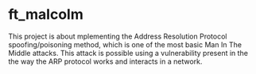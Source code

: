 # ft_malcolm

This project is about  mplementing the Address Resolution
Protocol spoofing/poisoning method, which is one of the most basic Man In The Middle
attacks. This attack is possible using a vulnerability present in the the way the ARP
protocol works and interacts in a network.
